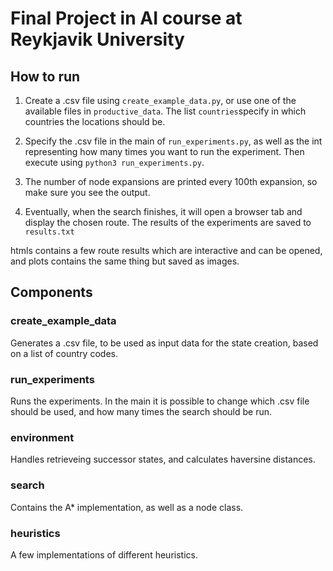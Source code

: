 # Final Project in AI course at Reykjavik University

## How to run
1. Create a .csv file using `create_example_data.py`, or use one of the available files in `productive_data`. The list `countries`specify in which countries the locations should be.

2. Specify the .csv file in the main of `run_experiments.py`, as well as the int representing how many times you want to run the experiment. Then execute using `python3 run_experiments.py`.

3. The number of node expansions are printed every 100th expansion, so make sure you see the output.

4. Eventually, when the search finishes, it will open a browser tab and display the chosen route. The results of the experiments are saved to `results.txt`

htmls contains a few route results which are interactive and can be opened, and plots contains the same thing but saved as images.

## Components

### create_example_data
Generates a .csv file, to be used as input data for the state creation, based on a list of country codes. 

### run_experiments
Runs the experiments. In the main it is possible to change which .csv file should be used, and how many times the search should be run.

### environment
Handles retrieveing successor states, and calculates haversine distances.

### search
Contains the A* implementation, as well as a node class. 

### heuristics
A few implementations of different heuristics. 
